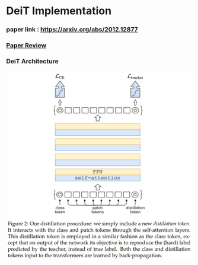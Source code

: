 # DeiT Implementation  

### paper link : https://arxiv.org/abs/2012.12877

### [Paper Review]()  

### DeiT Architecture  
<img src = "https://github.com/Sangh0/Vision-Transformer/blob/main/DeiT/figure/figure2.png?raw=true">  